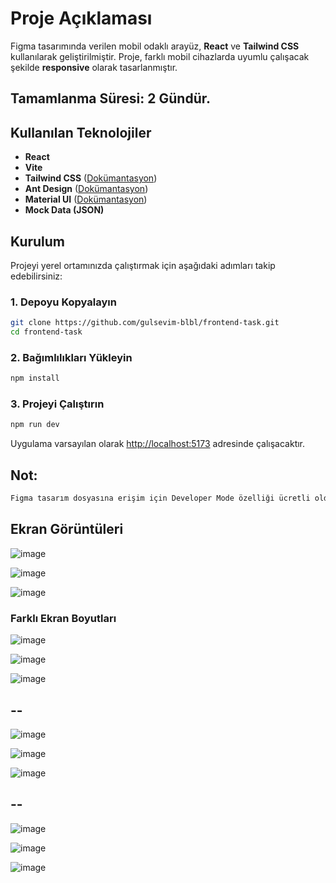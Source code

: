 # Proje Açıklaması

Figma tasarımında verilen mobil odaklı arayüz, **React** ve **Tailwind CSS** kullanılarak geliştirilmiştir. Proje, farklı mobil cihazlarda uyumlu çalışacak şekilde **responsive** olarak tasarlanmıştır.

## Tamamlanma Süresi: 2 Gündür.

## Kullanılan Teknolojiler

- **React**
- **Vite**
- **Tailwind CSS** ([Dokümantasyon](https://tailwindcss.com/))
- **Ant Design** ([Dokümantasyon](https://ant.design/))
- **Material UI** ([Dokümantasyon](https://mui.com/))
- **Mock Data (JSON)**

## Kurulum

Projeyi yerel ortamınızda çalıştırmak için aşağıdaki adımları takip edebilirsiniz:

### 1. Depoyu Kopyalayın
```bash
git clone https://github.com/gulsevim-blbl/frontend-task.git
cd frontend-task
```

### 2. Bağımlılıkları Yükleyin
```bash
npm install
```

### 3. Projeyi Çalıştırın
```bash
npm run dev
```

Uygulama varsayılan olarak [http://localhost:5173](http://localhost:5173) adresinde çalışacaktır.

## Not: 
```bash
Figma tasarım dosyasına erişim için Developer Mode özelliği ücretli olduğundan, tasarım dosyalarına erişim sağlanamamıştır. Bu nedenle, tasarımın bazı kısımlarında tam olarak birebir aynısını sağlayamamış olsam da, benzer bir şekilde geliştirmeye çalıştım.
```
## Ekran Görüntüleri
![image](https://github.com/user-attachments/assets/0b7ad139-e7e2-4169-b824-4aeea5a54c25)


![image](https://github.com/user-attachments/assets/259e9bc0-c52d-4a45-b8ed-16f7ebda9e7e)


![image](https://github.com/user-attachments/assets/d6d34f71-8dbf-4788-9cdd-907556fd3c6f)


### Farklı Ekran Boyutları

![image](https://github.com/user-attachments/assets/9528932b-5a6d-4048-a9c0-7fd1faea6d76)

![image](https://github.com/user-attachments/assets/84654fe3-aa46-4c86-87f4-ba947e1993c4)

![image](https://github.com/user-attachments/assets/969de679-ade2-4830-bdce-8d74db531445)

## --
![image](https://github.com/user-attachments/assets/bd61911d-c750-417f-8c0f-581d9a54b98d)

![image](https://github.com/user-attachments/assets/da7e0a6e-d43e-4788-ad87-d2258e473191)

![image](https://github.com/user-attachments/assets/6b96a9be-9d0b-4a55-9481-161a24414309)


## --
![image](https://github.com/user-attachments/assets/1206d232-655e-4faf-a696-d8727413e925)

![image](https://github.com/user-attachments/assets/aa0b3467-ba7d-4b09-9724-69494ae2245d)

![image](https://github.com/user-attachments/assets/6dd8323a-cd89-41fb-b7ed-375a9ddc6ca4)







